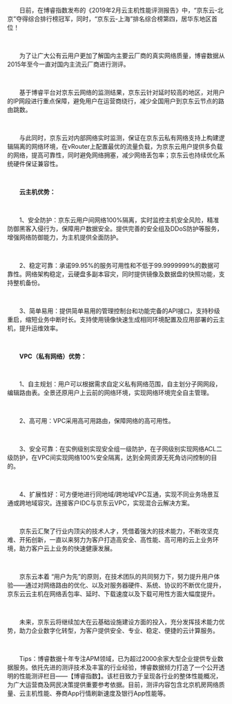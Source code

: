 <p style="text-indent: 2em;">日前，在博睿指数发布的《2019年2月云主机性能评测报告》中，“京东云-北京”夺得综合排行榜冠军，同时，“京东云-上海”排名综合榜第四，居华东地区首位！</p>
<p style="text-indent: 2em;"><br/></p>
<p style="text-indent: 2em;">为了让广大公有云用户更加了解国内主要云厂商的真实网络质量，博睿数据从2015年至今一直对国内主流云厂商进行测评。</p>
<p style="text-indent: 2em;"><br/></p>
<p style="text-indent: 2em;">基于博睿平台对京东云网络的监测结果，京东云针对延时较高的地区，对用户的IP网段进行重点保障，避免用户在运营商绕行，减少全国用户到京东云节点的路由跳数。</p>
<p style="text-indent: 2em;"><br/></p>
<p style="text-indent: 2em;">与此同时，京东云对内部网络实时监测，保证在京东云私有网络支持上构建逻辑隔离的网络环境，在vRouter上配置最优的流量负载，为京东云用户提供多负载的网络，提高可靠性，同时避免网络拥塞，减少网络丢包率；京东云也持续优化系统硬件保证兼容性。</p>
<p style="text-indent: 2em;"><br/></p>
<p style="text-indent: 2em;"><strong>云主机优势：</strong></p>
<p style="text-indent: 2em;"><br/></p>
<p style="text-indent: 2em;">1、安全防护：京东云用户间网络100%隔离，实时监控主机安全风险，精准防御黑客入侵行为，保障用户数据安全。提供完善的安全组及DDoS防护等服务，增强网络防御能力，为主机提供全面防护。</p>
<p><br/></p>
<p style="text-indent: 2em;">2、稳定可靠：承诺99.95%的服务可用性和不低于99.9999999%的数据可靠性。网络架构稳定，云硬盘多副本容灾，同时提供镜像及数据盘的快照功能，支持整机备份。</p>
<p style="text-indent: 2em;"><span style="text-indent: 2em;"><br/></span></p>
<p style="text-indent: 2em;"><span style="text-indent: 2em;">3</span><span style="text-indent: 2em;">、简单易用：提供简单易用的管理控制台和功能完备的API接口，支持秒级重启，缩短业务中断时长。支持使用镜像快速生成相同环境配置及应用部署的云主机，提升运维效率。</span><br/></p>
<p style="text-indent: 2em;"><span style="text-indent: 2em;"><br/></span></p>
<p style="text-indent: 2em;"><strong><span style="text-indent: 2em;">VPC</span><span style="text-indent: 2em;">（私有网络）优势：</span></strong><br/></p>
<p style="text-indent: 2em;"><span style="font-family: 宋体; background: white;"><br/></span></p>
<p style="text-indent: 2em;">1、自主规划：用户可以根据需求自定义私有网络范围，自主划分子网网段，编辑路由表。全景还原用户上云前的网络环境，实现网络环境完全自主管理。<br/></p>
<p style="text-indent: 2em;"><br/></p>
<p style="text-indent: 2em;">2、高可用：VPC采用高可用路由，保障网络的高可用性。</p>
<p style="text-indent: 2em;"><br/></p>
<p style="text-indent: 2em;">3、安全可靠：在实例级别实现安全组一级防护，在子网级别实现网络ACL二级防护，在VPC间实现网络100%安全隔离，达到全网资源无死角访问控制的目的。</p>
<p style="text-indent: 2em;"><br/></p>
<p style="text-indent: 2em;">4、扩展性好：可方便地进行同地域/跨地域VPC互通，实现不同业务场景互通或跨地域容灾。连接客户IDC与京东云VPC，实现混合云解决方案。</p>
<p style="text-indent: 2em;"><strong><span style="text-indent: 2em;"></span></strong><br/></p>
<p style="text-indent: 2em;"><span style="text-indent: 2em;"></span></p>
<p style="text-indent: 2em;">京东云汇聚了行业内顶尖的技术人才，凭借着强大的技术能力，不断攻坚克难、开拓创新，一直以来努力为客户打造高安全、高性能、高可用的云上业务环境，助力客户云上业务的快速健康发展。</p>
<p style="text-indent: 2em;"><br/></p>
<p style="text-indent: 2em;">京东云本着 “用户为先”的原则，在技术团队的共同努力下，努力提升用户体验——通过对网络路由的优化、以及对服务器硬件、系统、协议的不断优化提升，京东云云主机在网络丢包率、延时、下载速度以及下载可用性方面大幅度提升。</p>
<p style="text-indent: 2em;"><br/></p>
<p style="text-indent: 2em;">未来，京东云将继续加大在云基础设施建设方面的投入，充分发挥技术能力优势，助力企业数字化转型，为客户提供安全、专业、稳定、便捷的云计算服务。</p>
<p style="text-indent: 2em;"><br/></p>
<p style="text-indent: 2em;">Tips：博睿数据十年专注APM领域，已为超过2000余家大型企业提供专业数据服务。依托先进的测评技术及丰富的行业经验，博睿数据倾力打造了一个公开透明的性能测评栏目——【博睿指数】。该栏目致力于呈现各行业的整体性能概况，为广大运营商及网民决策提供重要参考依据。目前，测评内容包含北京机房网络质量、云主机性能、券商App行情刷新速度及银行App性能等。</p>
